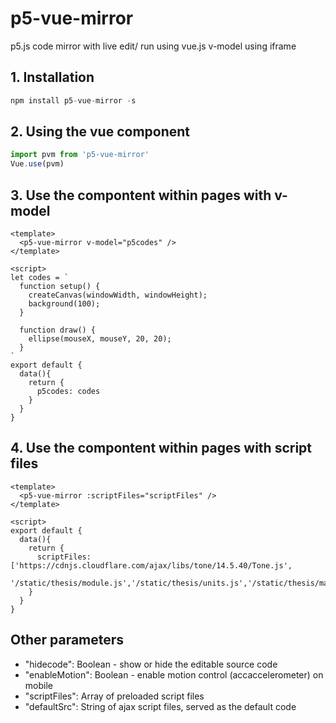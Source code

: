 # p5-vue-mirror

p5.js code mirror with live edit/ run using vue.js v-model using iframe

## 1. Installation

```javascript
npm install p5-vue-mirror -s
```

## 2. Using the vue component
```javascript
import pvm from 'p5-vue-mirror'
Vue.use(pvm)
```

## 3. Use the compontent within pages with v-model
```vue
<template>
  <p5-vue-mirror v-model="p5codes" />
</template>

<script>
let codes = `
  function setup() {
    createCanvas(windowWidth, windowHeight);
    background(100);
  }

  function draw() {
    ellipse(mouseX, mouseY, 20, 20);
  }
`
export default {
  data(){
    return {
      p5codes: codes
    }
  }
}
```

## 4. Use the compontent within pages with script files
```vue
<template>
  <p5-vue-mirror :scriptFiles="scriptFiles" />
</template>

<script>
export default {
  data(){
    return {
      scriptFiles: ['https://cdnjs.cloudflare.com/ajax/libs/tone/14.5.40/Tone.js',
                    '/static/thesis/module.js','/static/thesis/units.js','/static/thesis/main.js']
    }
  }
}
```


## Other parameters
* "hidecode": Boolean - show or hide the editable source code
* "enableMotion": Boolean - enable motion control (accaccelerometer) on mobile
* "scriptFiles": Array of preloaded script files
* "defaultSrc": String of ajax script files, served as the default code


